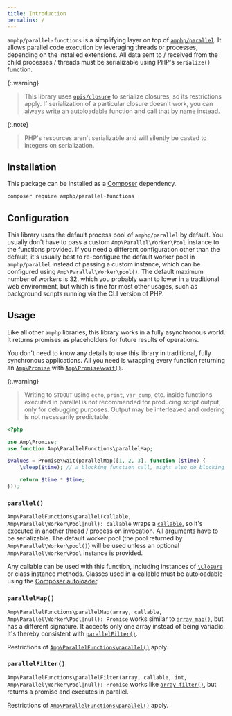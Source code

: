 ```yaml
---
title: Introduction
permalink: /
---
```

`amphp/parallel-functions` is a simplifying layer on top of [`amphp/parallel`](https://github.com/amphp/parallel).
It allows parallel code execution by leveraging threads or processes, depending on the installed extensions.
All data sent to / received from the child processes / threads must be serializable using PHP's `serialize()` function.

{:.warning}
> This library uses [`opis/closure`](https://github.com/opis/closure) to serialize closures, so its restrictions apply.
> If serialization of a particular closure doesn't work, you can always write an autoloadable function and call that by name instead.

{:.note}
> PHP's resources aren't serializable and will silently be casted to integers on serialization.

## Installation

This package can be installed as a [Composer](https://getcomposer.org/) dependency.

```bash
composer require amphp/parallel-functions
```

## Configuration

This library uses the default process pool of `amphp/parallel` by default.
You usually don't have to pass a custom `Amp\Parallel\Worker\Pool` instance to the functions provided.
If you need a different configuration other than the default, it's usually best to re-configure the default worker pool in `amphp/parallel` instead of passing a custom instance, which can be configured using `Amp\Parallel\Worker\pool()`.
The default maximum number of workers is 32, which you probably want to lower in a traditional web environment, but which is fine for most other usages, such as background scripts running via the CLI version of PHP.

## Usage

Like all other `amphp` libraries, this library works in a fully asynchronous world.
It returns promises as placeholders for future results of operations.

You don't need to know any details to use this library in traditional, fully synchronous applications.
All you need is wrapping every function returning an [`Amp\Promise`](https://amphp.org/amp/promises/) with [`Amp\Promise\wait()`](https://amphp.org/amp/promises/miscellaneous#wait).

{:.warning}
> Writing to `STDOUT` using `echo`, `print`, `var_dump`, etc. inside functions executed in parallel is not recommended for producing script output, only for debugging purposes. Output may be interleaved and ordering is not necessarily predictable.

```php
<?php

use Amp\Promise;
use function Amp\ParallelFunctions\parallelMap;

$values = Promise\wait(parallelMap([1, 2, 3], function ($time) {
    \sleep($time); // a blocking function call, might also do blocking I/O here

    return $time * $time;
}));
```

### `parallel()`

`Amp\ParallelFunctions\parallel(callable, Amp\Parallel\Worker\Pool|null): callable` wraps a [`callable`](https://secure.php.net/callable), so it's executed in another thread / process on invocation.
All arguments have to be serializable.
The default worker pool (the pool returned by `Amp\Parallel\Worker\pool()`) will be used unless an optional `Amp\Parallel\Worker\Pool` instance is provided.

Any callable can be used with this function, including instances of [`\Closure`](https://secure.php.net/Closure) or class instance methods. Classes used in a callable must be autoloadable using the [Composer autoloader](https://getcomposer.org/doc/01-basic-usage.md#autoloading).

### `parallelMap()`

`Amp\ParallelFunctions\parallelMap(array, callable, Amp\Parallel\Worker\Pool|null): Promise` works similar to [`array_map()`](https://secure.php.net/array_map), but has a different signature.
It accepts only one array instead of being variadic.
It's thereby consistent with [`parallelFilter()`](#parallelfilter).

Restrictions of [`Amp\ParallelFunctions\parallel()`](#parallel) apply.

### `parallelFilter()`

`Amp\ParallelFunctions\parallelFilter(array, callable, int, Amp\Parallel\Worker\Pool|null): Promise` works like [`array_filter()`](https://secure.php.net/array_filter), but returns a promise and executes in parallel.

Restrictions of [`Amp\ParallelFunctions\parallel()`](#parallel) apply.
